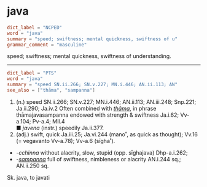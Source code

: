 # java

``` toml
dict_label = "NCPED"
word = "java"
summary = "speed; swiftness; mental quickness, swiftness of u"
grammar_comment = "masculine"
```

speed; swiftness; mental quickness, swiftness of understanding.

--------------------

``` toml
dict_label = "PTS"
word = "java"
summary = "speed SN.ii.266; SN.v.227; MN.i.446; AN.ii.113; AN"
see_also = ["thāma", "sampanna"]
```

1. (n.) speed SN.ii.266; SN.v.227; MN.i.446; AN.ii.113; AN.iii.248; Snp.221; Ja.ii.290; Ja.iv.2 Often combined with *[thāma](thāma.md)*, in phrase thāmajavasampanna endowed with strength & swiftness Ja.i.62; Vv\-a.104; Pv\-a.4; Mil.4  
   ■ *javena* (instr.) speedily Ja.ii.377.
2. (adj.) swift, quick Ja.iii.25; Ja.vi.244 (mano˚, as quick as thought); Vv.16 (= vegavanto Vv\-a.78); Vv\-a.6 (sīgha˚).

* *\-cchinna* without alacrity, slow, stupid (opp. sīghajava) Dhp\-a.i.262;
* *\-[sampanna](sampanna.md)* full of swiftness, nimbleness or alacrity AN.i.244 sq.; AN.ii.250 sq.

Sk. java, to javati

